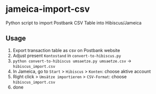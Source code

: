 # jameica-import-csv

Python script to import Postbank CSV Table into Hibiscus/Jameica

## Usage

1. Export transaction table as csv on Postbank website
2. Adjust present `Kontostand` in `convert-to-hibiscus.py`
3. `python convert-to-hibiscus umsaetze.py umsaetze.csv` -> `hibiscus_import.csv`
4. In Jameica, go to `Start` > `Hibiscus` > `Konten`: choose aktive account
5. Right click > `Umsätze importieren` > `CSV-Format`: choose `hibiscus_import.csv`
6. done
